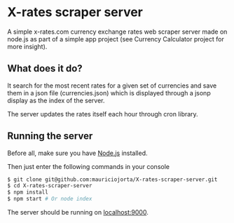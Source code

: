 # X-rates scraper server

A simple x-rates.com currency exchange rates web scraper server made on node.js as part of a simple app project (see Currency Calculator project for more insight).

## What does it do?

It search for the most recent rates for a given set of currencies and save them in a json file (currencies.json) which is displayed through a jsonp display as 
the index of the server.

The server updates the rates itself each hour through cron library.

## Running the server

Before all, make sure you have [Node.js](http://nodejs.org/) installed.

Then just enter the following commands in your console

```sh
$ git clone git@github.com:mauriciojorta/X-rates-scraper-server.git 
$ cd X-rates-scraper-server
$ npm install
$ npm start # Or node index
```

The server should be running on [localhost:9000](http://localhost:9000/).



